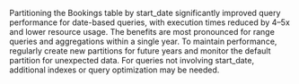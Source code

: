 Partitioning the Bookings table by start_date significantly improved query performance for date-based queries, with execution times reduced by 4–5x and lower resource usage. The benefits are most pronounced for range queries and aggregations within a single year. To maintain performance, regularly create new partitions for future years and monitor the default partition for unexpected data. For queries not involving start_date, additional indexes or query optimization may be needed.